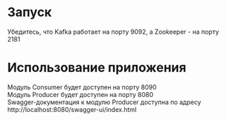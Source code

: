 # Запуск
Убедитесь, что Kafka работает на порту 9092, а Zookeeper - на порту 2181

# Использование приложения
Модуль Consumer будет доступен на порту 8090   
Модуль Producer будет доступен на порту 8080   
Swagger-документация к модулю Producer доступна по адресу http://localhost:8080/swagger-ui/index.html
